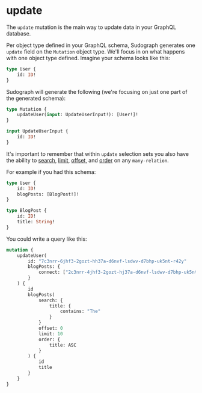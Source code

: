 # update

The `update` mutation is the main way to update data in your GraphQL database.

Per object type defined in your GraphQL schema, Sudograph generates one `update` field on the `Mutation` object type. We'll focus in on what happens with one object type defined. Imagine your schema looks like this:

```graphql
type User {
    id: ID!
}
```

Sudograph will generate the following (we're focusing on just one part of the generated schema):

```graphql
type Mutation {
	updateUser(input: UpdateUserInput!): [User!]!
}

input UpdateUserInput {
	id: ID!
}
```

It's important to remember that within `update` selection sets you also have the ability to [search](./generated-schema-search.md), [limit](./generated-schema-limit.md), [offset](./generated-schema-offset.md), and [order](./generated-schema-order.md) on any `many-relation`.

For example if you had this schema:

```graphql
type User {
    id: ID!
    blogPosts: [BlogPost!]!
}

type BlogPost {
    id: ID!
    title: String!
}
```

You could write a query like this:

```graphql
mutation {
    updateUser(
        id: "7c3nrr-6jhf3-2gozt-hh37a-d6nvf-lsdwv-d7bhp-uk5nt-r42y"
        blogPosts: {
            connect: ["2c3nrr-4jhf3-2gozt-hj37a-d6nvf-lsdwv-d7bhp-uk5nt-r42y"]
        }
    ) {
        id
        blogPosts(
            search: {
                title: {
                    contains: "The"
                }
            }
            offset: 0
            limit: 10
            order: {
                title: ASC
            }
        ) {
            id
            title
        }
    }
}
```